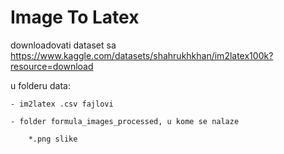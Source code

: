 # Image To Latex
downloadovati dataset sa https://www.kaggle.com/datasets/shahrukhkhan/im2latex100k?resource=download


u folderu data:

    - im2latex .csv fajlovi 

    - folder formula_images_processed, u kome se nalaze 
    
        *.png slike